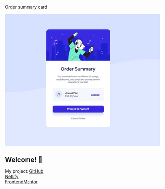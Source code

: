  Order summary card

![Design preview for the Order summary card coding challenge](./images/order_summary-project.jpg)

## Welcome! 👋


My project:
[GitHub](https://github.com/Selman-S/order-summary-component-project)<br>
[Netlify](https://selmans-projects.netlify.app/)<br>
[FrontendMentor](https://www.frontendmentor.io/solutions/finally-i-did-order-summary-component-solution-rJctE-1r9)

